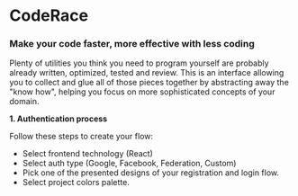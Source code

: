 # CodeRace

### Make your code faster, more effective with less coding
Plenty of utilities you think you need to program yourself are probably already written, optimized, tested and review.
This is an interface allowing you to collect and glue all of those pieces together by abstracting away the "know how", helping you focus on more sophisticated concepts of your domain.



**1. Authentication process**



Follow these steps to create your flow:
- Select frontend technology (React)
- Select auth type (Google, Facebook, Federation, Custom)
- Pick one of the presented designs of your registration and login flow.
- Select project colors palette.


